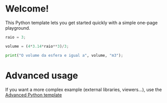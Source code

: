 # Welcome!

This Python template lets you get started quickly with a simple one-page playground.

```python runnable
raio = 3;

volume = (4*3.14*raio**3)/3;

print("O volume da esfera e igual a", volume, "m3");
```

# Advanced usage

If you want a more complex example (external libraries, viewers...), use the [Advanced Python template](https://tech.io/select-repo/429)
